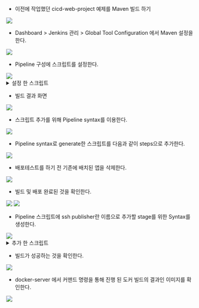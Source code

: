 * 이전에 작업했던 cicd-web-project 예제를 Maven 빌드 하기

<img src="./img/157.png">

* Dashboard > Jenkins 관리 > Global Tool Configuration 에서 Maven 설정을 한다.

<img src="./img/158.png">

* Pipeline 구성에 스크립트를 설정한다.

<img src="./img/159.png">

<details>
<summary>설정 한 스크립트</summary>
<div markdown="1">

```
pipeline {
    agent any
    tools {
        maven 'Maven3.8.5'
    }
    stages {
        stage('github clone') {
            steps {
                git branch: 'main', url: 'https://github.com/joneconsulting/cicd-web-project'
            }
        }

        stage('build') {
            steps {
                sh '''
                    echo build start
                    mvn clean compile package -DskipTests=true
                '''
            }
        }
    }
}
```

</div>
</details>

* 빌드 결과 화면

<img src="./img/160.png">

* 스크립트 추가를 위해 Pipeline syntax를 이용한다.

<img src="./img/161.png">

* Pipeline syntax로 generate한 스크립트를 다음과 같이 steps으로 추가한다.

<img src="./img/162.png">

* 배포테스트를 하기 전 기존에 배치된 앱을 삭제한다.

<img src="./img/163.png">

* 빌드 및 배포 완료된 것을 확인한다.

<img src="./img/164.png">

<img src="./img/165.png">

* Pipeline 스크립트에 ssh publisher란 이름으로 추가할 stage를 위한 Syntax를 생성한다.

<img src="./img/166.png">

<details>
<summary>추가 한 스크립트</summary>
<div markdown="1">

```
        stage('ssh publisher') {
            steps {
                sshPublisher(publishers: [sshPublisherDesc(configName: 'docker-server', transfers: [sshTransfer(cleanRemote: false, excludes: '', execCommand: 'docker build -t rladbsals23/devops_exam1 -f Dockerfile .', execTimeout: 120000, flatten: false, makeEmptyDirs: false, noDefaultExcludes: false, patternSeparator: '[, ]+', remoteDirectory: '.', remoteDirectorySDF: false, removePrefix: 'target', sourceFiles: 'target/*.war')], usePromotionTimestamp: false, useWorkspaceInPromotion: false, verbose: false)])
            }
        }

```

</div>
</details>

* 빌드가 성공하는 것을 확인한다.

<img src="./img/167.png">

* docker-server 에서 커맨드 명령을 통해 진행 된 도커 빌드의 결과인 이미지를 확인한다.

<img src="./img/168.png">